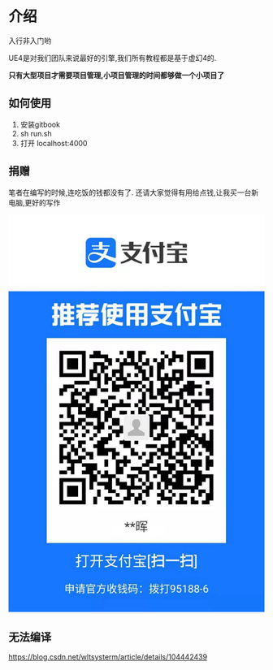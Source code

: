 # 介绍

入行非入门哟

UE4是对我们团队来说最好的引擎,我们所有教程都是基于虚幻4的.

**只有大型项目才需要项目管理,小项目管理的时间都够做一个小项目了**

## 如何使用

1. 安装gitbook
2. sh run.sh
3. 打开 localhost:4000

## 捐赠

笔者在编写的时候,连吃饭的钱都没有了.
还请大家觉得有用给点钱,让我买一台新电脑,更好的写作

![捐赠](捐赠.jpg)

## 无法编译

https://blog.csdn.net/wltsysterm/article/details/104442439